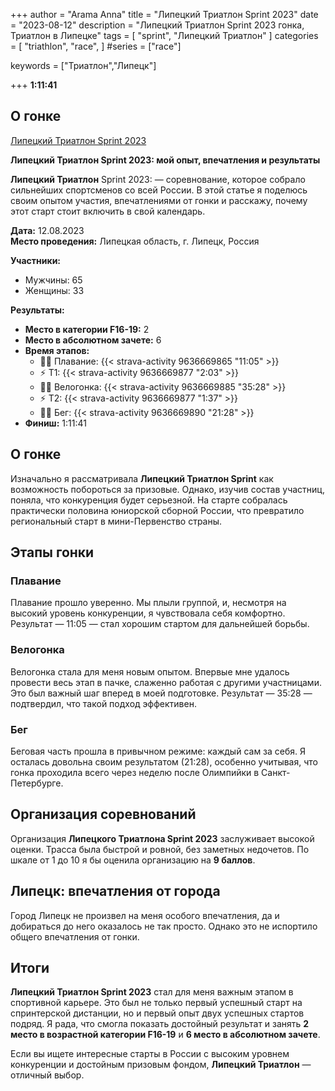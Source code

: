 +++
author = "Arama Anna"
title = "Липецкий Триатлон Sprint 2023"
date = "2023-08-12"
description = "Липецкий Триатлон Sprint 2023 гонка, Триатлон в Липецке"
tags = [
    "sprint",
    "Липецкий Триатлон"
]
categories = [
    "triathlon",
    "race",
]
#series = ["race"]

keywords = ["Триатлон","Липецк"]
 
+++
**1:11:41**


<!--more-->

## О гонке

[Липецкий Триатлон Sprint 2023](https://tristats.ru/RUS/profile/nobrand/lipetskiy-triatlon/sprint/2023)


**Липецкий Триатлон Sprint 2023: мой опыт, впечатления и результаты**  

**Липецкий Триатлон** Sprint 2023:  — соревнование, которое собрало сильнейших спортсменов со всей России. В этой статье я поделюсь своим опытом участия, впечатлениями от гонки и расскажу, почему этот старт стоит включить в свой календарь. 

**Дата:** 12.08.2023  
**Место проведения:** Липецкая область, г. Липецк, Россия  

**Участники:**  
- Мужчины: 65  
- Женщины: 33  

**Результаты:**  
- **Место в категории F16-19:** 2  
- **Место в абсолютном зачете:** 6  
- **Время этапов:**  
  - 🏊‍♀️ Плавание: {{< strava-activity 9636669865 "11:05" >}}
  - ⚡️ Т1:  {{< strava-activity 9636669877 "2:03" >}}
  - 🚴‍♀️ Велогонка: {{< strava-activity 9636669885 "35:28" >}}  
  - ⚡️ Т2: {{< strava-activity 9636669877 "1:37" >}}  
  - 🏃‍♀️ Бег: {{< strava-activity 9636669890 "21:28" >}}
- **Финиш:** 1:11:41 


## О гонке  
Изначально я рассматривала **Липецкий Триатлон Sprint** как возможность побороться за призовые. Однако, изучив состав участниц, поняла, что конкуренция будет серьезной. На старте собралась практически половина юниорской сборной России, что превратило региональный старт в мини-Первенство страны.  

## Этапы гонки  

### Плавание  
Плавание прошло уверенно. Мы плыли группой, и, несмотря на высокий уровень конкуренции, я чувствовала себя комфортно. Результат — 11:05 — стал хорошим стартом для дальнейшей борьбы.  

### Велогонка  
Велогонка стала для меня новым опытом. Впервые мне удалось провести весь этап в пачке, слаженно работая с другими участницами. Это был важный шаг вперед в моей подготовке. Результат — 35:28 — подтвердил, что такой подход эффективен.  

### Бег  
Беговая часть прошла в привычном режиме: каждый сам за себя. Я осталась довольна своим результатом (21:28), особенно учитывая, что гонка проходила всего через неделю после Олимпийки в Санкт-Петербурге.  

## Организация соревнований  
Организация **Липецкого Триатлона Sprint 2023** заслуживает высокой оценки. Трасса была быстрой и ровной, без заметных недочетов. По шкале от 1 до 10 я бы оценила организацию на **9 баллов**.  

## Липецк: впечатления от города  
Город Липецк не произвел на меня особого впечатления, да и добираться до него оказалось не так просто. Однако это не испортило общего впечатления от гонки.  

## Итоги  
**Липецкий Триатлон Sprint 2023** стал для меня важным этапом в спортивной карьере. Это был не только первый успешный старт на спринтерской дистанции, но и первый опыт двух успешных стартов подряд. Я рада, что смогла показать достойный результат и занять **2 место в возрастной категории F16-19** и **6 место в абсолютном зачете**.  

Если вы ищете интересные старты в России с высоким уровнем конкуренции и достойным призовым фондом, **Липецкий Триатлон** — отличный выбор.  
